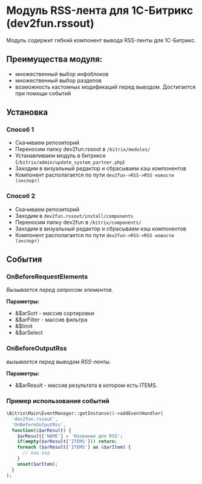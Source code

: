 # Модуль RSS-лента для 1C-Битрикс (dev2fun.rssout)
Модуль содержит гибкий компонент вывода RSS-ленты для 1C-Битрикс.


## Преимущества модуля:
* множественный выбор инфоблоков
* множественный выбор разделов
* возможность кастомных модификаций перед выводом. Достигается при помощи событий

## Установка

### Способ 1

* Скачиваем репозиторий
* Переносим папку dev2fun.rssout в ```/bitrix/modules/```
* Устанавливаем модуль в битриксе (```/bitrix/admin/update_system_partner.php```)
* Заходим в визуальный редактор и сбрасываем кэш компонентов
* Компонент располагается по пути ```dev2fun->RSS->RSS новости (экспорт)```

### Способ 2

* Скачиваем репозиторий
* Заходим в ```dev2fun.rssout/install/components```
* Переносим папку dev2fun в ```/bitrix/components/```
* Заходим в визуальный редактор и сбрасываем кэш компонентов
* Компонент располагается по пути ```dev2fun->RSS->RSS новости (экспорт)```

## События

### OnBeforeRequestElements

_Вызывается перед запросом элементов._

**Параметры:**
* &$arSort - массив сортировки
* &$arFilter - массив фильтра
* &$limit
* &$arSelect


### OnBeforeOutputRss

_вызывается перед выводом RSS-ленты._

**Параметры:**
* &$arResult - массив результата в котором есть ITEMS.

### Пример использования событий

```php
\Bitrix\Main\EventManager::getInstance()->addEventHandler(
  'dev2fun.rssout',
  'OnBeforeOutputRss',
  function(&$arResult) {
    $arResult['NAME'] = 'Название для RSS';
    if(empty($arResult['ITEMS'])) return;
    foreach ($arResult['ITEMS'] as &$arItem) {
      // ваш код
    }
    unset($arItem);
  }
);
```


